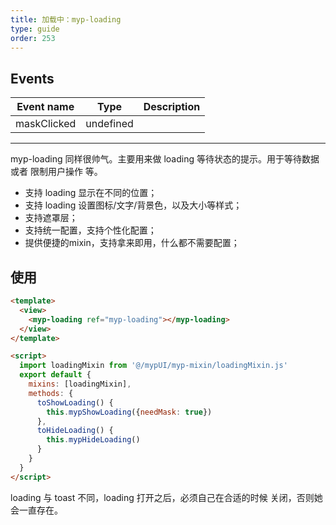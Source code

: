 ```yaml
---
title: 加载中：myp-loading
type: guide
order: 253
---
```


## Events

| Event name  | Type      | Description |
| ----------- | --------- | ----------- |
| maskClicked | undefined |

---

myp-loading 同样很帅气。主要用来做 loading 等待状态的提示。用于等待数据 或者 限制用户操作 等。

- 支持 loading 显示在不同的位置；
- 支持 loading 设置图标/文字/背景色，以及大小等样式；
- 支持遮罩层；
- 支持统一配置，支持个性化配置；
- 提供便捷的mixin，支持拿来即用，什么都不需要配置；

## 使用

```html
<template>
  <view>
    <myp-loading ref="myp-loading"></myp-loading>
  </view>
</template>

<script>
  import loadingMixin from '@/mypUI/myp-mixin/loadingMixin.js'
  export default {
    mixins: [loadingMixin],
    methods: {
      toShowLoading() {
        this.mypShowLoading({needMask: true})
      },
      toHideLoading() {
        this.mypHideLoading()
      }
    }
  }
</script>
```

loading 与 toast 不同，loading 打开之后，必须自己在合适的时候 关闭，否则她会一直存在。

